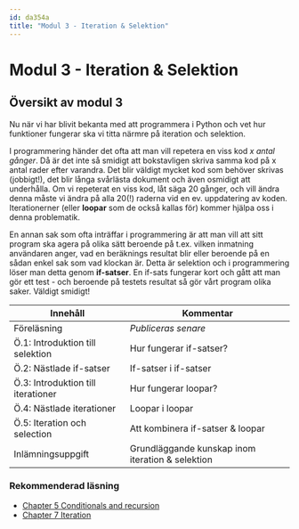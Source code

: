 ```yaml
---
id: da354a
title: "Modul 3 - Iteration & Selektion"
---
```


# Modul 3 - Iteration & Selektion

## Översikt av modul 3

Nu när vi har blivit bekanta med att programmera i Python och vet hur funktioner fungerar ska vi titta närmre på iteration och selektion.

I programmering händer det ofta att man vill repetera en viss kod *x antal gånger*. Då är det inte så smidigt att bokstavligen skriva samma kod på x antal rader efter varandra. Det blir väldigt mycket kod som behöver skrivas (jobbigt!), det blir långa svårlästa dokument och även osmidigt att underhålla. Om vi repeterat en viss kod, låt säga 20 gånger, och vill ändra denna måste vi ändra på alla 20(!) raderna vid en ev. uppdatering av koden. Iterationerner (eller **loopar** som de också kallas för) kommer hjälpa oss i denna problematik.

En annan sak som ofta inträffar i programmering är att man vill att sitt program ska agera på olika sätt beroende på t.ex. vilken inmatning användaren anger, vad en beräknings resultat blir eller beroende på en sådan enkel sak som vad klockan är. Detta är selektion och i programmering löser man detta genom **if-satser**. En if-sats fungerar kort och gått att man gör ett test - och beroende på testets resultat så gör vårt program olika saker. Väldigt smidigt!

| Innehåll | Kommentar |
| --- | --- |
| Föreläsning | *Publiceras senare* |
| Ö.1: Introduktion till selektion | Hur fungerar if-satser? |
| Ö.2: Nästlade if-satser | If-satser i if-satser |
| Ö.3: Introduktion till iterationer | Hur fungerar loopar? |
| Ö.4: Nästlade iterationer | Loopar i loopar |
| Ö.5: Iteration och selection | Att kombinera if-satser & loopar |
| Inlämningsuppgift | Grundläggande kunskap inom iteration & selektion |

### Rekommenderad läsning

- [Chapter 5  Conditionals and recursion](http://greenteapress.com/thinkpython2/html/thinkpython2006.html)
- [Chapter 7  Iteration](http://greenteapress.com/thinkpython2/html/thinkpython2008.html)